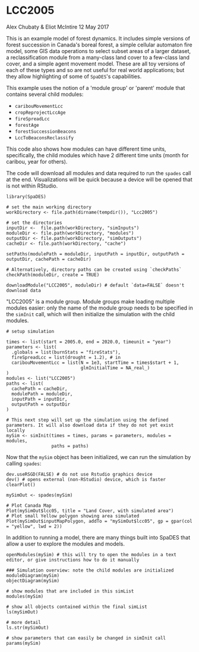 # LCC2005

Alex Chubaty & Eliot McIntire
12 May 2017

This is an example model of forest dynamics.
It includes simple versions of forest succession in Canada's boreal forest, a simple cellular automaton fire model, some GIS data operations to select subset areas of a larger dataset, a reclassification module from a many-class land cover to a few-class land cover, and a simple agent movement model.
These are all toy versions of each of these types and so are not useful for real world applications; but they allow highlighting of some of `SpaDES`'s capabilities.

This example uses the notion of a 'module group' or 'parent' module that contains several child modules:

- `caribouMovementLcc`
- `cropReprojectLccAge`
- `fireSpreadLcc`
- `forestAge`
- `forestSuccessionBeacons`
- `LccToBeaconsReclassify`

This code also shows how modules can have different time units, specifically, the child modules which have 2 different time units (month for caribou, year for others).

The code will download all modules and data required to run the `spades` call at the end.
Visualizations will be quick because a device will be opened that is not within RStudio.

```{r download-modules, eval=FALSE}
library(SpaDES)

# set the main working directory
workDirectory <- file.path(dirname(tempdir()), "Lcc2005")

# set the directories
inputDir <-  file.path(workDirectory, "simInputs")
moduleDir <- file.path(workDirectory, "modules")
outputDir <- file.path(workDirectory, "simOutputs")
cacheDir <- file.path(workDirectory, "cache")

setPaths(modulePath = moduleDir, inputPath = inputDir, outputPath = outputDir, cachePath = cacheDir)

# Alternatively, directory paths can be created using `checkPaths`
checkPath(moduleDir, create = TRUE)

downloadModule("LCC2005", moduleDir) # default `data=FALSE` doesn't download data

```



"LCC2005" is a module group. Module groups make loading multiple modules easier: only the name of the module group needs to be specified in the `simInit` call, which will then initialize the simulation with the child modules. 

```{r module-group-init, eval=FALSE}
# setup simulation

times <- list(start = 2005.0, end = 2020.0, timeunit = "year")
parameters <- list(
  .globals = list(burnStats = "fireStats"),
  fireSpreadLcc = list(drought = 1.2), # in
  caribouMovementLcc = list(N = 1e3, startTime = times$start + 1, 
                            glmInitialTime = NA_real_)
)
modules <- list("LCC2005")
paths <- list(
  cachePath = cacheDir,
  modulePath = moduleDir,
  inputPath = inputDir,
  outputPath = outputDir
)

# This next step will set up the simulation using the defined parameters. It will also download data if they do not yet exist locally
mySim <- simInit(times = times, params = parameters, modules = modules,
                 paths = paths)
```

Now that the `mySim` object has been initialized, we can run the simulation by calling `spades`:

```{r run-SpaDES, eval=FALSE}
dev.useRSGD(FALSE) # do not use Rstudio graphics device
dev() # opens external (non-RStudio) device, which is faster
clearPlot()

mySimOut <- spades(mySim)

# Plot Canada Map
Plot(mySimOut$lcc05, title = "Land Cover, with simulated area")
# Plot small Yellow polygon showing area simulated
Plot(mySimOut$inputMapPolygon, addTo = "mySimOut$lcc05", gp = gpar(col = "yellow", lwd = 2))
```

In addition to running a model, there are many things built into SpaDES that allow a user to explore the modules and models.

```{r Exploring model, eval = FALSE}
openModules(mySim) # this will try to open the modules in a text editor, or give instructions how to do it manually

### Simulation overview: note the child modules are initialized
moduleDiagram(mySim)
objectDiagram(mySim)

# show modules that are included in this simList
modules(mySim)

# show all objects contained within the final simList
ls(mySimOut)

# more detail
ls.str(mySimOut)

# show parameters that can easily be changed in simInit call
params(mySim)
```
